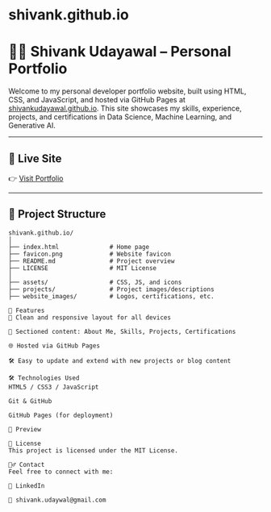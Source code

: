 # shivank.github.io

# 🧑‍💻 Shivank Udayawal – Personal Portfolio

Welcome to my personal developer portfolio website, built using HTML, CSS, and JavaScript, and hosted via GitHub Pages at [shivankudayawal.github.io](https://shivankudayawal.github.io). This site showcases my skills, experience, projects, and certifications in Data Science, Machine Learning, and Generative AI.

---

## 🚀 Live Site

👉 [Visit Portfolio](https://shivankudayawal.github.io)

---

## 📂 Project Structure

```plaintext
shivank.github.io/
│
├── index.html              # Home page
├── favicon.png             # Website favicon
├── README.md               # Project overview
├── LICENSE                 # MIT License
│
├── assets/                 # CSS, JS, and icons
├── projects/               # Project images/descriptions
├── website_images/         # Logos, certifications, etc.

📌 Features
💼 Clean and responsive layout for all devices

🧠 Sectioned content: About Me, Skills, Projects, Certifications

🌐 Hosted via GitHub Pages

🛠️ Easy to update and extend with new projects or blog content

🛠️ Technologies Used
HTML5 / CSS3 / JavaScript

Git & GitHub

GitHub Pages (for deployment)

📸 Preview

📝 License
This project is licensed under the MIT License.

🙋‍♂️ Contact
Feel free to connect with me:

🔗 LinkedIn

📧 shivank.udaywal@gmail.com

